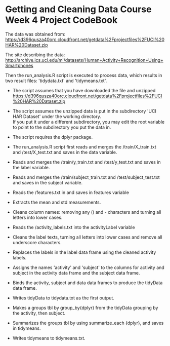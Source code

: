 Getting and Cleaning Data Course Week 4 Project CodeBook
=================================================
The data was obtained from:
https://d396qusza40orc.cloudfront.net/getdata%2Fprojectfiles%2FUCI%20HAR%20Dataset.zip  

The site describing the data:
http://archive.ics.uci.edu/ml/datasets/Human+Activity+Recognition+Using+Smartphones      

Then the run_analysis.R script is executed to process data, which results in two result files: 'tidydata.txt' and 'tidymeans.txt'.  

* The script assumes that you have downloaded the file and unzipped https://d396qusza40orc.cloudfront.net/getdata%2Fprojectfiles%2FUCI%20HAR%20Dataset.zip 
* The script assumes the unzipped data is put in the subdirectory 'UCI HAR Dataset' under the working directory.  
  If you put it under a different subdirectory, you may edit the root variable to point to the subdirectory you put the data in.
  
* The script requires the dplyr package.   
  
* The run_analysis.R script first reads and merges the /train/X_train.txt and /test/X_test.txt and saves in the data variable.
* Reads and merges the /train/y_train.txt and /test/y_test.txt and saves in the label variable.
* Reads and merges the /train/subject_train.txt and /test/subject_test.txt and saves in the subject variable.
* Reads the /features.txt in and saves in features variable

* Extracts the mean and std measurements. 

* Cleans column names: removing any () and - characters and turning all letters into lower cases. 
* Reads the /activity_labels.txt into the activityLabel variable
* Cleans the label texts, turning all letters into lower cases and remove all underscore characters. 

* Replaces the labels in the label data frame using the cleaned activity labels. 

* Assigns the names 'activity' and 'subject' to the columns for activity and subject in the activity data frame and the subject data frame.

* Binds the activity, subject and data data frames to produce the tidyData data frame.
* Writes tidyData to tidydata.txt as the first output.

* Makes a groups tbl by group_by{dplyr} from the tidyData grouping by the activity, then subject.
* Summarizes the groups tbl by using summarize_each {dplyr}, and saves in tidymeans. 

* Writes tidymeans to tidymeans.txt.  

